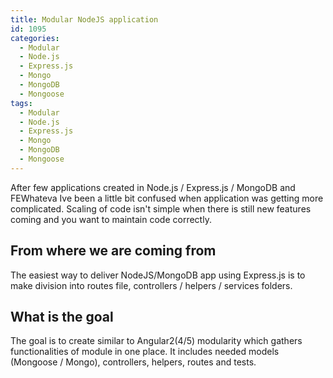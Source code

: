 ```yaml
---
title: Modular NodeJS application
id: 1095
categories:
  - Modular
  - Node.js
  - Express.js
  - Mongo
  - MongoDB
  - Mongoose
tags:
  - Modular
  - Node.js
  - Express.js
  - Mongo
  - MongoDB
  - Mongoose
---
```


After few applications created in Node.js / Express.js / MongoDB and FEWhateva Ive been a little bit confused when application was getting more complicated.
Scaling of code isn't simple when there is still new features coming and you want to maintain code correctly.

## From where we are coming from
The easiest way to deliver NodeJS/MongoDB app using Express.js is to make division into routes file, controllers / helpers / services folders.

## What is the goal
The goal is to create similar to Angular2(4/5) modularity which gathers functionalities of module in one place. It includes
needed models (Mongoose / Mongo), controllers, helpers, routes and tests.

